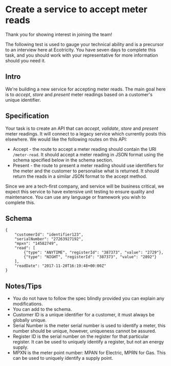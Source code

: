 Create a service to accept meter reads
======================================

Thank you for showing interest in joining the team!

The following test is used to gauge your technical ability and is a precursor to an interview here at Ecotricity. You have seven days to complete this task, and you should work with your representative for more information should you need it.

## Intro

We're building a new service for accepting meter reads. The main goal here is to *accept*, *store* and *present*
meter readings based on a customer's unique identifier.

## Specification

Your task is to create an API that can *accept*, *validate*, *store* and *present* meter readings. It will connect to a legacy service which currently posts this elsewhere. We would like the following routes on this API:

* Accept - the route to accept a meter reading should contain the URI `/meter-read`. It should accept a meter reading in JSON format using the schema specified below in the schema section.
* Present - the route to present a meter reading should use identifiers for the meter and the customer to personalise what is returned. It should return the reads in a similar JSON format to the accept method.

Since we are a tech-first company, and service will be business critical, we expect this service to have extensive unit testing to ensure quality and maintenance. You can use any language or framework you wish to complete this.

## Schema

    {
        "customerId": "identifier123",
        "serialNumber": "27263927192",
        "mpxn": "14582749",
        "read": [
            {"type": "ANYTIME", "registerId": "387373", "value": "2729"},
            {"type": "NIGHT", "registerId": "387373", "value": "2892"}
        ],
        "readDate": "2017-11-20T16:19:48+00:00Z"
    }

## Notes/Tips

* You do not have to follow the spec blindly provided you can explain any modifications.
* You can add to the schema.
* Customer ID is a unique identifier for a customer, it must always be globally unique.
* Serial Number is the meter serial number is used to identify a meter, this number should be unique, however, uniqueness cannot be assured.
* Register ID is the serial number on the register for that particular register. It can be used to uniquely identify a register, but not an energy supply.
* MPXN is the meter point number: MPAN for Electric, MPRN for Gas. This can be used to uniquely identify a supply point.
